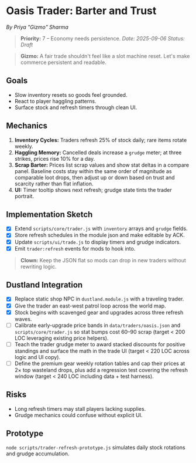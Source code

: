 # Oasis Trader: Barter and Trust

*By Priya "Gizmo" Sharma*
> **Priority:** 7 – Economy needs persistence.
*Date: 2025-09-06*
*Status: Draft*

> **Gizmo:** A fair trade shouldn't feel like a slot machine reset. Let's make commerce persistent and readable.

## Goals
- Slow inventory resets so goods feel grounded.
- React to player haggling patterns.
- Surface stock and refresh timers through clean UI.

## Mechanics
1. **Inventory Cycles:** Traders refresh 25% of stock daily; rare items rotate weekly.
2. **Haggling Memory:** Cancelled deals increase a `grudge` meter; at three strikes, prices rise 10% for a day.
3. **Scrap Barter:** Prices list scrap values and show stat deltas in a compare panel. Baseline costs stay within the same order of magnitude as comparable loot drops, then adjust up or down based on trust and scarcity rather than flat inflation.
4. **UI:** Timer tooltip shows next refresh; grudge state tints the trader portrait.

## Implementation Sketch
- [x] Extend `scripts/core/trader.js` with `inventory` arrays and `grudge` fields.
- [x] Store refresh schedules in the module json and make editable by ACK.
 - [x] Update `scripts/ui/trade.js` to display timers and grudge indicators.
- [x] Emit `trader:refresh` events for mods to hook into.

> **Clown:** Keep the JSON flat so mods can drop in new traders without rewriting logic.

## Dustland Integration
- [x] Replace static shop NPC in `dustland.module.js` with a traveling trader.
- [x] Give the trader an east-west patrol loop across the world map.
 - [x] Stock begins with scavenged gear and upgrades across three refresh waves.
- [ ] Calibrate early-upgrade price bands in `data/traders/oasis.json` and `scripts/core/trader.js` so stat bumps cost 60–90 scrap (target < 200 LOC leveraging existing price helpers).
- [ ] Teach the trader grudge meter to award stacked discounts for positive standings and surface the math in the trade UI (target < 220 LOC across logic and UI copy).
- [ ] Define the premium gear weekly rotation tables and cap their prices at 2× top wasteland drops, plus add a regression test covering the refresh window (target < 240 LOC including data + test harness).

## Risks
- Long refresh timers may stall players lacking supplies.
- Grudge mechanics could confuse without explicit UI.

## Prototype
`node scripts/trader-refresh-prototype.js` simulates daily stock rotations and grudge accumulation.
